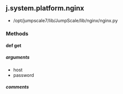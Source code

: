 ## j.system.platform.nginx

- /opt/jumpscale7/lib/JumpScale/lib/nginx/nginx.py

### Methods

#### def get 
##### arguments

- host
- password

##### comments

```

```

